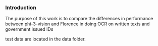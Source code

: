 ### Introduction
The purpose of this work is to compare the differences in performance between phi-3-vision and Florence in doing OCR on written texts and government issued IDs

test data are located in the data folder.

